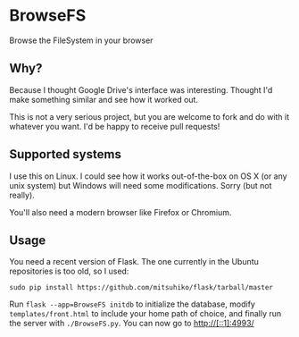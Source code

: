 # BrowseFS

Browse the FileSystem in your browser

## Why?

Because I thought Google Drive's interface was interesting. Thought I'd make
something similar and see how it worked out.

This is not a very serious project, but you are welcome to fork and do with it
whatever you want. I'd be happy to receive pull requests!

## Supported systems

I use this on Linux. I could see how it works out-of-the-box on OS X (or any
unix system) but Windows will need some modifications. Sorry (but not really).

You'll also need a modern browser like Firefox or Chromium.

## Usage

You need a recent version of Flask. The one currently in the Ubuntu
repositories is too old, so I used:

`sudo pip install https://github.com/mitsuhiko/flask/tarball/master`

Run `flask --app=BrowseFS initdb` to initialize the database, modify
`templates/front.html` to include your home path of choice, and finally run the
server with `./BrowseFS.py`. You can now go to <http://[::1]:4993/>

